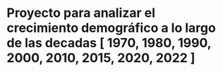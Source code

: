 # Proyecto para analizar el crecimiento demográfico a lo largo de las decadas [ 1970, 1980, 1990, 2000, 2010, 2015, 2020, 2022 ]
